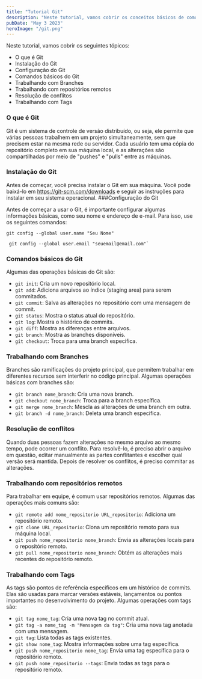 ```yaml
---
title: "Tutorial Git"
description: "Neste tutorial, vamos cobrir os conceitos básicos de como usar o Git."
pubDate: "May 3 2023"
heroImage: "/git.png"
---
```


Neste tutorial, vamos cobrir os seguintes tópicos:

- O que é Git
- Instalação do Git
- Configuração do Git
- Comandos básicos do Git
- Trabalhando com Branches
- Trabalhando com repositórios remotos
- Resolução de conflitos
- Trabalhando com Tags

### O que é Git

Git é um sistema de controle de versão distribuído, ou seja, ele permite que várias pessoas trabalhem em um projeto simultaneamente, sem que precisem estar na mesma rede ou servidor. Cada usuário tem uma cópia do repositório completo em sua máquina local, e as alterações são compartilhadas por meio de "pushes" e "pulls" entre as máquinas.

### Instalação do Git
Antes de começar, você precisa instalar o Git em sua máquina. Você pode baixá-lo em https://git-scm.com/downloads e seguir as instruções para instalar em seu sistema operacional.
###Configuração do Git

Antes de começar a usar o Git, é importante configurar algumas informações básicas, como seu nome e endereço de e-mail. Para isso, use os seguintes comandos:

```
git config --global user.name "Seu Nome"
```
```
 git config --global user.email "seuemail@email.com"`
```

### Comandos básicos do Git

Algumas das operações básicas do Git são:

- `git init`: Cria um novo repositório local.
- `git add`: Adiciona arquivos ao índice (staging area) para serem commitados.
- `git commit`: Salva as alterações no repositório com uma mensagem de commit.
- `git status`: Mostra o status atual do repositório.
- `git log`: Mostra o histórico de commits.
- `git diff`: Mostra as diferenças entre arquivos.
- `git branch`: Mostra as branches disponíveis.
- `git checkout`: Troca para uma branch específica.


### Trabalhando com Branches

Branches são ramificações do projeto principal, que permitem trabalhar em diferentes recursos sem interferir no código principal. Algumas operações básicas com branches são:

- `git branch nome_branch`: Cria uma nova branch.
- `git checkout nome_branch`: Troca para a branch específica.
- `git merge nome_branch`: Mescla as alterações de uma branch em outra.
- `git branch -d nome_branch`: Deleta uma branch específica.

### Resolução de conflitos

Quando duas pessoas fazem alterações no mesmo arquivo ao mesmo tempo, pode ocorrer um conflito. Para resolvê-lo, é preciso abrir o arquivo em questão, editar manualmente as partes conflitantes e escolher qual versão será mantida. Depois de resolver os conflitos, é preciso commitar as alterações.

### Trabalhando com repositórios remotos

Para trabalhar em equipe, é comum usar repositórios remotos. Algumas das operações mais comuns são:

- `git remote add nome_repositorio URL_repositorio`: Adiciona um repositório remoto.
- `git clone URL_repositorio`: Clona um repositório remoto para sua máquina local.
- `git push nome_repositorio nome_branch`: Envia as alterações locais para o repositório remoto.
- `git pull nome_repositorio nome_branch`: Obtém as alterações mais recentes do repositório remoto.

### Trabalhando com Tags

As tags são pontos de referência específicos em um histórico de commits. Elas são usadas para marcar versões estáveis, lançamentos ou pontos importantes no desenvolvimento do projeto. Algumas operações com tags são:

- `git tag nome_tag`: Cria uma nova tag no commit atual.
- `git tag -a nome_tag -m "Mensagem da tag"`: Cria uma nova tag anotada com uma mensagem.
- `git tag`: Lista todas as tags existentes.
- `git show nome_tag`: Mostra informações sobre uma tag específica.
- `git push nome_repositorio nome_tag`: Envia uma tag específica para o repositório remoto.
- `git push nome_repositorio --tags`: Envia todas as tags para o repositório remoto.

